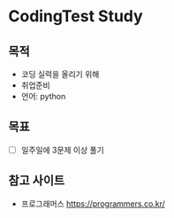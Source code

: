 # CodingTest Study

## 목적
- 코딩 실력을 올리기 위해
- 취업준비
- 언어: python

## 목표
- [ ] 일주일에 3문제 이상 풀기


## 참고 사이트
- 프로그래머스 <https://programmers.co.kr/>
